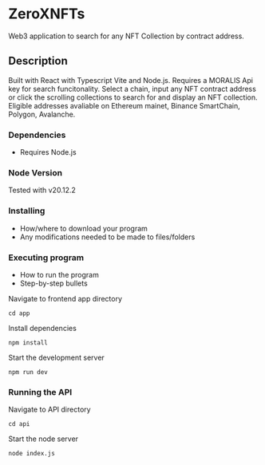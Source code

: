# ZeroXNFTs

Web3 application to search for any NFT Collection by contract address. 

## Description

Built with React with Typescript Vite and Node.js. Requires a MORALIS Api key for search funcitonality. 
Select a chain, input any NFT contract address or click the scrolling collections to search for and display an NFT collection. Eligible addresses avaliable on Ethereum mainet, Binance SmartChain, Polygon, Avalanche. 

### Dependencies

* Requires Node.js

### Node Version
Tested with v20.12.2

### Installing

* How/where to download your program
* Any modifications needed to be made to files/folders

### Executing program

* How to run the program
* Step-by-step bullets

Navigate to frontend app directory  
```
cd app
```
Install dependencies 
```
npm install
```
Start the development server
```
npm run dev
```
### Running the API

Navigate to API directory  
```
cd api
```
Start the node server
```
node index.js
```

